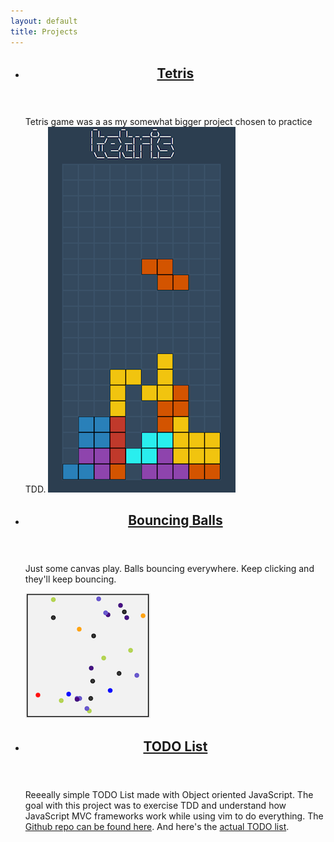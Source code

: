 ```yaml
---
layout: default
title: Projects
---
```


<ul class="list projects-list">
  <li class="list-item">
    <header class="list-item-header">
      <h2 class="list-item-title"><a href="/projects/tetris">Tetris</a></h2>
    </header>
    <div class="list-item-content">
      <p>Tetris game was a as my somewhat bigger project chosen to practice TDD. <a href="/projects/tetris"><img alt="Tetris GUI first version" src="/assets/images/new-tetris.png"></a></p>
    </div>
  </li>
  <li class="list-item">
    <header class="list-item-header">
      <h2 class="list-item-title"><a href="/projects/bouncing-balls">Bouncing Balls</a></h2>
    </header>
    <div class="list-item-content">
      <p>Just some canvas play. Balls bouncing everywhere. Keep clicking and they'll keep bouncing.</p>
      <a href="/projects/bouncing-balls"><img alt="Bouncing Balls" src="/assets/images/bouncing-balls.png"></a>
    </div>
  </li>
  <li class="list-item">
    <header class="list-item-header">
      <h2 class="list-item-title"><a href="/projects/todo-list-oo">TODO List</a></h2>
    </header>
    <div class="list-item-content">
      <p>Reeeally simple TODO List made with Object oriented JavaScript. The goal with this project was to exercise TDD and understand how JavaScript MVC frameworks work while using vim to do everything. The <a href="https://github.com/brunops/todoListOO" target="_blank">Github repo can be found here</a>. And here's the <a href="/projects/todo-list-oo">actual TODO list</a>.</p>
    </div>
  </li>
</ul>
